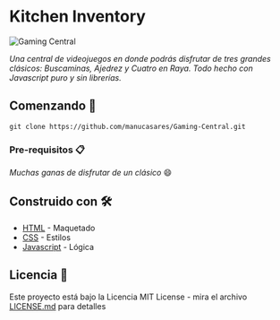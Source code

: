 # Kitchen Inventory

![Gaming Central](https://i.imgur.com/rcx3kmu.png "Gaming Central")

_Una central de videojuegos en donde podrás disfrutar de tres grandes clásicos: Buscaminas, Ajedrez y Cuatro en Raya. Todo hecho con Javascript puro y sin librerías._

## Comenzando 🚀

```
git clone https://github.com/manucasares/Gaming-Central.git
```


### Pre-requisitos 📋

_Muchas ganas de disfrutar de un clásico_ 😄


## Construido con 🛠️


* [HTML](https://developer.mozilla.org/es/docs/Web/HTML) - Maquetado
* [CSS](https://developer.mozilla.org/es/docs/Web/CSS) - Estilos
* [Javascript](https://developer.mozilla.org/es/docs/Web/JavaScript) - Lógica


## Licencia 📄

Este proyecto está bajo la Licencia MIT License - mira el archivo [LICENSE.md](LICENSE.md) para detalles
